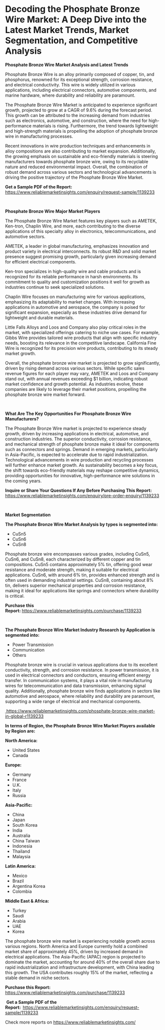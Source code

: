 <p><h1>Decoding the Phosphate Bronze Wire Market: A Deep Dive into the Latest Market Trends, Market Segmentation, and Competitive Analysis</h1></p><p><strong>Phosphate Bronze Wire Market Analysis and Latest Trends</strong></p>
<p><p>Phosphate Bronze Wire is an alloy primarily composed of copper, tin, and phosphorus, renowned for its exceptional strength, corrosion resistance, and electrical conductivity. This wire is widely utilized in various applications, including electrical connectors, automotive components, and marine hardware, where durability and reliability are paramount.</p><p>The Phosphate Bronze Wire Market is anticipated to experience significant growth, projected to grow at a CAGR of 9.6% during the forecast period. This growth can be attributed to the increasing demand from industries such as electronics, automotive, and construction, where the need for high-performance materials is rising. Furthermore, the trend towards lightweight and high-strength materials is propelling the adoption of phosphate bronze wire in manufacturing processes.</p><p>Recent innovations in wire production techniques and enhancements in alloy compositions are also contributing to market expansion. Additionally, the growing emphasis on sustainable and eco-friendly materials is steering manufacturers towards phosphate bronze wire, owing to its recyclable nature and reduced environmental impact. Overall, the combination of robust demand across various sectors and technological advancements is driving the positive trajectory of the Phosphate Bronze Wire Market.</p></p>
<p><strong>Get a Sample PDF of the Report:&nbsp;</strong> <a href="https://www.reliablemarketinsights.com/enquiry/request-sample/1139233?utm_campaign=2010&utm_medium=2&utm_source=Github&utm_content=ia&utm_term=28122024&utm_id=phosphate-bronze-wire">https://www.reliablemarketinsights.com/enquiry/request-sample/1139233</a></p>
<p>&nbsp;</p>
<p><strong>Phosphate Bronze Wire Major Market Players</strong></p>
<p><p>The Phosphate Bronze Wire Market features key players such as AMETEK, Ken-tron, Chaplin Wire, and more, each contributing to the diverse applications of this specialty alloy in electronics, telecommunications, and automotive sectors. </p><p>AMETEK, a leader in global manufacturing, emphasizes innovation and product variety in electrical interconnects. Its robust R&D and solid market presence suggest promising growth, particularly given increasing demand for efficient electrical components. </p><p>Ken-tron specializes in high-quality wire and cable products and is recognized for its reliable performance in harsh environments. Its commitment to quality and customization positions it well for growth as industries continue to seek specialized solutions.</p><p>Chaplin Wire focuses on manufacturing wire for various applications, emphasizing its adaptability to market changes. With increasing applications in automotive and aerospace, the company is poised for significant expansion, especially as these industries drive demand for lightweight and durable materials.</p><p>Little Falls Alloys and Loos and Company also play critical roles in the market, with specialized offerings catering to niche use cases. For example, Gibbs Wire provides tailored wire products that align with specific industry needs, boosting its relevance in the competitive landscape. California Fine Wire is recognized for its precision wire products, contributing to its steady market growth.</p><p>Overall, the phosphate bronze wire market is projected to grow significantly, driven by rising demand across various sectors. While specific sales revenue figures for each player may vary, AMETEK and Loos and Company stand out, with annual revenues exceeding $1 billion, indicating robust market confidence and growth potential. As industries evolve, these companies are likely to leverage their market positions, propelling the phosphate bronze wire market forward.</p></p>
<p>&nbsp;</p>
<p><strong>What Are The Key Opportunities For Phosphate Bronze Wire Manufacturers?</strong></p>
<p><p>The Phosphate Bronze Wire market is projected to experience steady growth, driven by increasing applications in electrical, automotive, and construction industries. The superior conductivity, corrosion resistance, and mechanical strength of phosphate bronze make it ideal for components such as connectors and springs. Demand in emerging markets, particularly in Asia-Pacific, is expected to accelerate due to rapid industrialization. Technological advancements in wire production and recycling processes will further enhance market growth. As sustainability becomes a key focus, the shift towards eco-friendly materials may reshape competitive dynamics, providing opportunities for innovative, high-performance wire solutions in the coming years.</p></p>
<p><strong>Inquire or Share Your Questions If Any Before Purchasing This Report:</strong> <a href="https://www.reliablemarketinsights.com/enquiry/pre-order-enquiry/1139233?utm_campaign=2010&utm_medium=2&utm_source=Github&utm_content=ia&utm_term=28122024&utm_id=phosphate-bronze-wire">https://www.reliablemarketinsights.com/enquiry/pre-order-enquiry/1139233</a></p>
<p>&nbsp;</p>
<p><strong>Market Segmentation</strong></p>
<p><strong>The Phosphate Bronze Wire Market Analysis by types is segmented into:</strong></p>
<p><ul><li>CuSn5</li><li>CuSn6</li><li>CuSn8</li></ul></p>
<p><p>Phosphate bronze wire encompasses various grades, including CuSn5, CuSn6, and CuSn8, each characterized by different copper and tin compositions. CuSn5 contains approximately 5% tin, offering good wear resistance and moderate strength, making it suitable for electrical applications. CuSn6, with around 6% tin, provides enhanced strength and is often used in demanding industrial settings. CuSn8, containing about 8% tin, delivers superior mechanical properties and corrosion resistance, making it ideal for applications like springs and connectors where durability is critical.</p></p>
<p><strong>Purchase this Report:&nbsp;</strong><a href="https://www.reliablemarketinsights.com/purchase/1139233?utm_campaign=2010&utm_medium=2&utm_source=Github&utm_content=ia&utm_term=28122024&utm_id=phosphate-bronze-wire">https://www.reliablemarketinsights.com/purchase/1139233</a></p>
<p>&nbsp;</p>
<p><strong>The Phosphate Bronze Wire Market Industry Research by Application is segmented into:</strong></p>
<p><ul><li>Power Transmission</li><li>Communication</li><li>Others</li></ul></p>
<p><p>Phosphate bronze wire is crucial in various applications due to its excellent conductivity, strength, and corrosion resistance. In power transmission, it is used in electrical connectors and conductors, ensuring efficient energy transfer. In communication systems, it plays a vital role in manufacturing wires for telecommunication and data transmission, enhancing signal quality. Additionally, phosphate bronze wire finds applications in sectors like automotive and aerospace, where reliability and durability are paramount, supporting a wide range of electrical and mechanical components.</p></p>
<p><a href="https://www.reliablemarketinsights.com/phosphate-bronze-wire-market-in-global-r1139233?utm_campaign=2010&utm_medium=2&utm_source=Github&utm_content=ia&utm_term=28122024&utm_id=phosphate-bronze-wire">&nbsp;https://www.reliablemarketinsights.com/phosphate-bronze-wire-market-in-global-r1139233</a></p>
<p><strong>In terms of Region, the Phosphate Bronze Wire Market Players available by Region are:</strong></p>
<p>
    <p> <strong> North America: </strong>
        <ul>
            <li>United States</li>
            <li>Canada</li>
        </ul>
        </p> 
    <p> <strong> Europe: </strong>
        <ul>
            <li>Germany</li>
            <li>France</li>
            <li>U.K.</li>
            <li>Italy</li>
            <li>Russia</li>
        </ul>
        </p> 
    <p> <strong> Asia-Pacific: </strong>
        <ul>
            <li>China</li>
            <li>Japan</li>
            <li>South Korea</li>
            <li>India</li>
            <li>Australia</li>
            <li>China Taiwan</li>
            <li>Indonesia</li>
            <li>Thailand</li>
            <li>Malaysia</li>
        </ul>
        </p> 
    <p> <strong> Latin America: </strong>
        <ul>
            <li>Mexico</li>
            <li>Brazil</li>
            <li>Argentina Korea</li>
            <li>Colombia</li>
        </ul>
        </p> 
    <p> <strong> Middle East & Africa: </strong>
        <ul>
            <li>Turkey</li>
            <li>Saudi</li>
            <li>Arabia</li>
            <li>UAE</li>
            <li>Korea</li>
        </ul>
    </p>
    </p>
<p><p>The phosphate bronze wire market is experiencing notable growth across various regions. North America and Europe currently hold a combined market share of approximately 45%, driven by increased demand in electrical applications. The Asia-Pacific (APAC) region is projected to dominate the market, accounting for around 40% of the overall share due to rapid industrialization and infrastructure development, with China leading this growth. The USA contributes roughly 15% of the market, reflecting a stable demand in niche sectors.</p></p>
<p><strong>Purchase this Report: </strong><a href="https://www.reliablemarketinsights.com/purchase/1139233?utm_campaign=2010&utm_medium=2&utm_source=Github&utm_content=ia&utm_term=28122024&utm_id=phosphate-bronze-wire">https://www.reliablemarketinsights.com/purchase/1139233</a></p>
<p>&nbsp;<strong>Get a Sample PDF of the Report:&nbsp;&nbsp;</strong><a href="https://www.reliablemarketinsights.com/enquiry/request-sample/1139233?utm_campaign=2010&utm_medium=2&utm_source=Github&utm_content=ia&utm_term=28122024&utm_id=phosphate-bronze-wire">https://www.reliablemarketinsights.com/enquiry/request-sample/1139233</a></p>
<p><strong></strong></p>
<p>Check more reports on <a href="https://www.reliablemarketinsights.com/?utm_campaign=2010&utm_medium=2&utm_source=Github&utm_content=ia&utm_term=28122024&utm_id=phosphate-bronze-wire">https://www.reliablemarketinsights.com/</a></p>